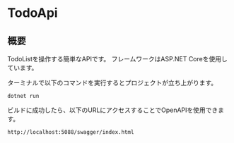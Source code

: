 # TodoApi

## 概要
TodoListを操作する簡単なAPIです。
フレームワークはASP.NET Coreを使用しています。

ターミナルで以下のコマンドを実行するとプロジェクトが立ち上がります。

```CLI
dotnet run
```

ビルドに成功したら、以下のURLにアクセスすることでOpenAPIを使用できます。

```URL
http://localhost:5088/swagger/index.html
```
